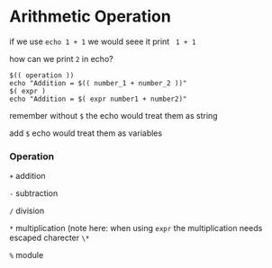 # Arithmetic Operation

if we use `echo 1 + 1` we would seee it print ` 1 + 1`

how can we print `2` in echo?

```
$(( operation ))
echo "Addition = $(( number_1 + number_2 ))"
$( expr )
echo "Addition = $( expr number1 + number2)"
```

remember without `$` the echo would treat them as string

add `$` echo would treat them as variables

### Operation

`+` addition

`-` subtraction

`/` division

`*` multiplication  (note here: when using `expr` the multiplication needs escaped charecter  `\*`

`%` module
